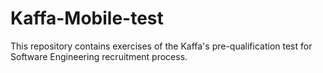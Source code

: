 # Kaffa-Mobile-test
This repository contains exercises of the Kaffa's pre-qualification test for Software Engineering recruitment process.

